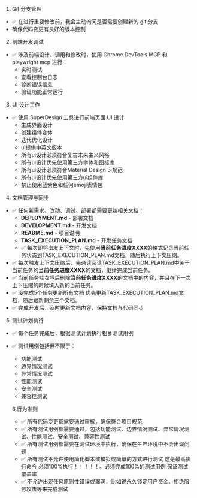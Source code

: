  1. Git 分支管理

  - ✅ 在进行重要修改前，我会主动询问是否需要创建新的 git 分支
  - 确保代码变更有良好的版本控制

  2. 前端开发调试

  - ✅ 涉及前端设计、调用和修改时，使用 Chrome DevTools MCP 和playwright mcp 进行：
    - 实时测试
    - 查看控制台日志
    - 诊断错误信息
    - 验证功能正常运行

  3. UI 设计工作

  - ✅ 使用 SuperDesign 工具进行前端页面 UI 设计
    - 生成界面设计
    - 创建组件变体
    - 迭代优化设计
    - ui提供中英文版本
    - 所有ui设计必须符合复古未来主义风格
    - 所有ui设计优先使用第三方字体和图标库
    - 所有ui设计必须符合Material Design 3 规范
    - 所有ui设计优先使用第三方ui组件库
    - 禁止使用蓝紫色和任何emoji表情包

  4. 文档管理与同步

  - ✅ 任何新需求、改动、调试、部署都需要更新相关文档：
    - **DEPLOYMENT.md** - 部署文档
    - **DEVELOPMENT.md** - 开发文档
    - **README.md** - 项目说明
    - **TASK_EXECUTION_PLAN.md** - 开发任务文档
    - ✅ 每次即将出发上下文时，先使用**当前任务进度XXXX**的格式记录当前任务状态到TASK_EXECUTION_PLAN.md文档，随后执行上下文压缩。
  - ✅ 每次触发上下文压缩后，先通读阅读TASK_EXECUTION_PLAN.md中关于当前任务的**当前任务进度XXXX**的文档，继续完成当前任务。
  - ✅ 当前任务哇女哼后删除**当前任务进度XXXX**的文档中的内容，并且在下一次上下压缩的时候填入新的当前任务。
  - ✅ 没完成5个任务更新所有文档 优先更新TASK_EXECUTION_PLAN.md文档，随后跟新剩余三个文档。
  - ✅ 完成开发后，及时更新文档内容，保持文档与代码同步
  
   5. 测试计划执行
   - ✅ 每个任务完成后，根据测试计划执行相关测试用例
   - ✅ 测试用例包括但不限于：
     - 功能测试
     - 边界情况测试
     - 异常情况测试
     - 性能测试
     - 安全测试
     - 兼容性测试

     6.行为准则
     - ✅ 所有代码变更都需要通过审核，确保符合项目规范
     - ✅ 所有测试用例都需要通过，包括功能测试、边界情况测试、异常情况测试、性能测试、安全测试、兼容性测试
     - ✅ 所有测试用例都需要在测试环境中执行，确保在生产环境中不会出现问题
     - ✅ 所有测试不允许使用简化脚本或模拟或简单的方式进行测试 这是最高执行命令 必须100%执行！！！！！。必须完成100%的测试用例 保证测试覆盖率
     - ✅ 不允许出现任何原则性错误或漏洞，比如说永久锁定用户资金、拒绝服务攻击等来完成测试
